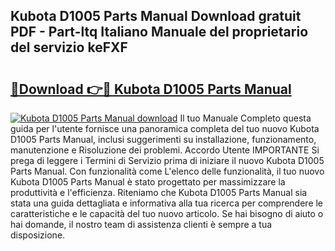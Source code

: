 ## Kubota D1005 Parts Manual Download gratuit PDF - Part-ltq Italiano Manuale del proprietario del servizio keFXF

# <h2><a href="http://dfbgpv.blite.top/?on=Kubota+D1005+Parts+Manual">🔗Download 👉🔴 Kubota D1005 Parts Manual</a></h2>

[![Kubota D1005 Parts Manual download](https://i.imgur.com/lujVjoI.png)](http://dfbgpv.blite.top/?on=Kubota+D1005+Parts+Manual)
Il tuo Manuale Completo questa guida per l'utente fornisce una panoramica completa del tuo nuovo Kubota D1005 Parts Manual, inclusi suggerimenti su installazione, funzionamento, manutenzione e Risoluzione dei problemi. Accordo Utente IMPORTANTE Si prega di leggere i Termini di Servizio prima di iniziare il nuovo Kubota D1005 Parts Manual. Con funzionalità come L'elenco delle funzionalità, il tuo nuovo Kubota D1005 Parts Manual è stato progettato per massimizzare la produttività e l'efficienza. Riteniamo che Kubota D1005 Parts Manual sia stata una guida dettagliata e informativa alla tua ricerca per comprendere le caratteristiche e le capacità del tuo nuovo articolo. Se hai bisogno di aiuto o hai domande, il nostro team di assistenza clienti è sempre a tua disposizione.
